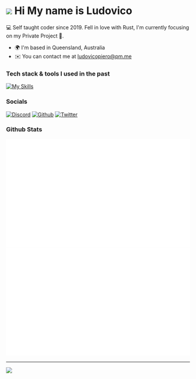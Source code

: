 ![](https://user-images.githubusercontent.com/18350557/176309783-0785949b-9127-417c-8b55-ab5a4333674e.gif) Hi My name is Ludovico
================================================================================================================================

💻 Self taught coder since 2019. Fell in love with Rust, I'm currently focusing on my Private Project 🤪.

*   🌍  I'm based in Queensland, Australia
*   ✉️  You can contact me at [ludovicopiero@pm.me](mailto:ludovicopiero@pm.me)

### Tech stack & tools I used in the past 

[![My Skills](https://skillicons.dev/icons?i=go,rust,js,python,typescript,html,css,react,astro,tailwind,sass,nodejs,neovim,emacs,vscode,azure,gcp,heroku,cloudflare,linux&perline=7&theme=dark)](https://skillicons.dev)                    

### Socials

[![Discord](https://skillicons.dev/icons?i=discord&theme=dark)](https://discord.com/users/298043281814585345) 
[![Github](https://skillicons.dev/icons?i=github&theme=dark)](https://github.com/ludovicosforza) 
[![Twitter](https://skillicons.dev/icons?i=twitter&theme=dark)](https://twitter.com/ludovico1337) 


### Github Stats

![](https://raw.githubusercontent.com/lewdovico/github-stats/master/generated/overview.svg#gh-dark-mode-only)
![](https://raw.githubusercontent.com/lewdovico/github-stats/master/generated/languages.svg#gh-dark-mode-only)

------
![](https://komarev.com/ghpvc/?username=lewdovico&color=ff69b4)

